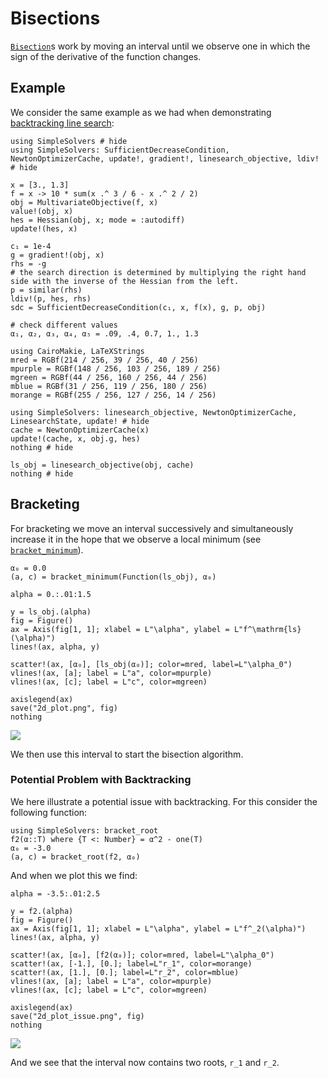 # Bisections

[`Bisection`](@ref)s work by moving an interval until we observe one in which the sign of the derivative of the function changes. 

## Example

We consider the same example as we had when demonstrating [backtracking line search](@ref "Backtracking Line Search for a Line Search Objective"):

```@setup bisection
using SimpleSolvers # hide
using SimpleSolvers: SufficientDecreaseCondition, NewtonOptimizerCache, update!, gradient!, linesearch_objective, ldiv! # hide

x = [3., 1.3]
f = x -> 10 * sum(x .^ 3 / 6 - x .^ 2 / 2)
obj = MultivariateObjective(f, x)
value!(obj, x)
hes = Hessian(obj, x; mode = :autodiff)
update!(hes, x)

c₁ = 1e-4
g = gradient!(obj, x)
rhs = -g
# the search direction is determined by multiplying the right hand side with the inverse of the Hessian from the left.
p = similar(rhs)
ldiv!(p, hes, rhs)
sdc = SufficientDecreaseCondition(c₁, x, f(x), g, p, obj)

# check different values
α₁, α₂, α₃, α₄, α₅ = .09, .4, 0.7, 1., 1.3

using CairoMakie, LaTeXStrings
mred = RGBf(214 / 256, 39 / 256, 40 / 256)
mpurple = RGBf(148 / 256, 103 / 256, 189 / 256)
mgreen = RGBf(44 / 256, 160 / 256, 44 / 256)
mblue = RGBf(31 / 256, 119 / 256, 180 / 256)
morange = RGBf(255 / 256, 127 / 256, 14 / 256)

using SimpleSolvers: linesearch_objective, NewtonOptimizerCache, LinesearchState, update! # hide
cache = NewtonOptimizerCache(x)
update!(cache, x, obj.g, hes)
nothing # hide
```

```@example bisection
ls_obj = linesearch_objective(obj, cache)
nothing # hide
```

## Bracketing

For bracketing we move an interval successively and simultaneously increase it in the hope that we observe a local minimum (see [`bracket_minimum`](@ref)).

```@example bisection
α₀ = 0.0
(a, c) = bracket_minimum(Function(ls_obj), α₀)
```

```@setup bisection
alpha = 0.:.01:1.5

y = ls_obj.(alpha)
fig = Figure()
ax = Axis(fig[1, 1]; xlabel = L"\alpha", ylabel = L"f^\mathrm{ls}(\alpha)")
lines!(ax, alpha, y)

scatter!(ax, [α₀], [ls_obj(α₀)]; color=mred, label=L"\alpha_0")
vlines!(ax, [a]; label = L"a", color=mpurple)
vlines!(ax, [c]; label = L"c", color=mgreen)

axislegend(ax)
save("2d_plot.png", fig)
nothing
```

![](2d_plot.png)

We then use this interval to start the bisection algorithm.

### Potential Problem with Backtracking

We here illustrate a potential issue with backtracking. For this consider the following function:

```@example bisection
using SimpleSolvers: bracket_root
f2(α::T) where {T <: Number} = α^2 - one(T)
α₀ = -3.0
(a, c) = bracket_root(f2, α₀)
```

And when we plot this we find:

```@setup bisection
alpha = -3.5:.01:2.5

y = f2.(alpha)
fig = Figure()
ax = Axis(fig[1, 1]; xlabel = L"\alpha", ylabel = L"f^_2(\alpha)")
lines!(ax, alpha, y)

scatter!(ax, [α₀], [f2(α₀)]; color=mred, label=L"\alpha_0")
scatter!(ax, [-1.], [0.]; label=L"r_1", color=morange)
scatter!(ax, [1.], [0.]; label=L"r_2", color=mblue)
vlines!(ax, [a]; label = L"a", color=mpurple)
vlines!(ax, [c]; label = L"c", color=mgreen)

axislegend(ax)
save("2d_plot_issue.png", fig)
nothing
```

![](2d_plot_issue.png)

And we see that the interval now contains two roots, ``r_1`` and ``r_2``.